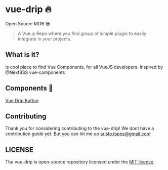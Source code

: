 # vue-drip 🔥
Open Source MOB 😎

> A Vue.js Repo where you find group of simple plugin to easily integrate in your projects.

## What is it?

Is cool place to find Vue Components, for all VueJS developers. 
Inspired by @NextBSS vue-components


## Components 🎨

[Vue Drip Button](https://github.com/arikardnoir/vue-drip-button)

## Contributing

Thank you for considering contributing to the vue-drip! We dont have a contribution guide yet. But you can hit me up aristo.lopes@gmail.com



## LICENSE

The vue-drip is open-source repository licensed under the [MIT license](https://opensource.org/licenses/MIT).
